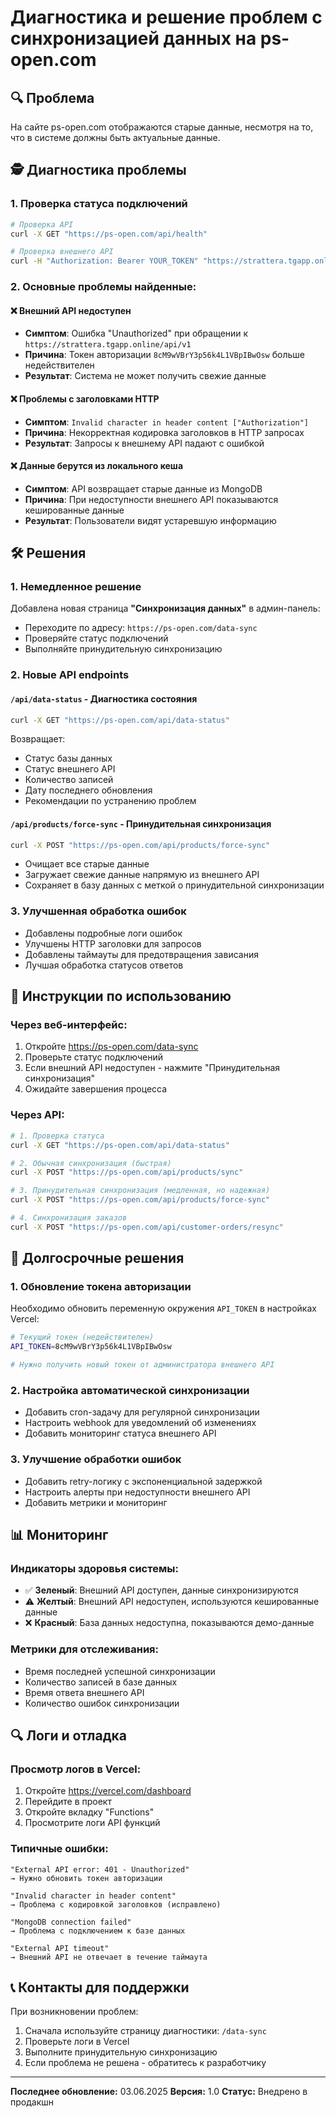 # Диагностика и решение проблем с синхронизацией данных на ps-open.com

## 🔍 Проблема
На сайте ps-open.com отображаются старые данные, несмотря на то, что в системе должны быть актуальные данные.

## 🕵️ Диагностика проблемы

### 1. Проверка статуса подключений
```bash
# Проверка API
curl -X GET "https://ps-open.com/api/health"

# Проверка внешнего API
curl -H "Authorization: Bearer YOUR_TOKEN" "https://strattera.tgapp.online/api/v1/products"
```

### 2. Основные проблемы найденные:

#### ❌ Внешний API недоступен
- **Симптом**: Ошибка "Unauthorized" при обращении к `https://strattera.tgapp.online/api/v1`
- **Причина**: Токен авторизации `8cM9wVBrY3p56k4L1VBpIBwOsw` больше недействителен
- **Результат**: Система не может получить свежие данные

#### ❌ Проблемы с заголовками HTTP
- **Симптом**: `Invalid character in header content ["Authorization"]`
- **Причина**: Некорректная кодировка заголовков в HTTP запросах
- **Результат**: Запросы к внешнему API падают с ошибкой

#### ❌ Данные берутся из локального кеша
- **Симптом**: API возвращает старые данные из MongoDB
- **Причина**: При недоступности внешнего API показываются кешированные данные
- **Результат**: Пользователи видят устаревшую информацию

## 🛠️ Решения

### 1. Немедленное решение
Добавлена новая страница **"Синхронизация данных"** в админ-панель:
- Переходите по адресу: `https://ps-open.com/data-sync`
- Проверяйте статус подключений
- Выполняйте принудительную синхронизацию

### 2. Новые API endpoints

#### `/api/data-status` - Диагностика состояния
```bash
curl -X GET "https://ps-open.com/api/data-status"
```
Возвращает:
- Статус базы данных
- Статус внешнего API
- Количество записей
- Дату последнего обновления
- Рекомендации по устранению проблем

#### `/api/products/force-sync` - Принудительная синхронизация
```bash
curl -X POST "https://ps-open.com/api/products/force-sync"
```
- Очищает все старые данные
- Загружает свежие данные напрямую из внешнего API
- Сохраняет в базу данных с меткой о принудительной синхронизации

### 3. Улучшенная обработка ошибок
- Добавлены подробные логи ошибок
- Улучшены HTTP заголовки для запросов
- Добавлены таймауты для предотвращения зависания
- Лучшая обработка статусов ответов

## 🚀 Инструкции по использованию

### Через веб-интерфейс:
1. Откройте https://ps-open.com/data-sync
2. Проверьте статус подключений
3. Если внешний API недоступен - нажмите "Принудительная синхронизация"
4. Ожидайте завершения процесса

### Через API:
```bash
# 1. Проверка статуса
curl -X GET "https://ps-open.com/api/data-status"

# 2. Обычная синхронизация (быстрая)
curl -X POST "https://ps-open.com/api/products/sync"

# 3. Принудительная синхронизация (медленная, но надежная)
curl -X POST "https://ps-open.com/api/products/force-sync"

# 4. Синхронизация заказов
curl -X POST "https://ps-open.com/api/customer-orders/resync"
```

## 🔧 Долгосрочные решения

### 1. Обновление токена авторизации
Необходимо обновить переменную окружения `API_TOKEN` в настройках Vercel:
```bash
# Текущий токен (недействителен)
API_TOKEN=8cM9wVBrY3p56k4L1VBpIBwOsw

# Нужно получить новый токен от администратора внешнего API
```

### 2. Настройка автоматической синхронизации
- Добавить cron-задачу для регулярной синхронизации
- Настроить webhook для уведомлений об изменениях
- Добавить мониторинг статуса внешнего API

### 3. Улучшение обработки ошибок
- Добавить retry-логику с экспоненциальной задержкой
- Настроить алерты при недоступности внешнего API
- Добавить метрики и мониторинг

## 📊 Мониторинг

### Индикаторы здоровья системы:
- ✅ **Зеленый**: Внешний API доступен, данные синхронизируются
- ⚠️ **Желтый**: Внешний API недоступен, используются кешированные данные
- ❌ **Красный**: База данных недоступна, показываются демо-данные

### Метрики для отслеживания:
- Время последней успешной синхронизации
- Количество записей в базе данных
- Время ответа внешнего API
- Количество ошибок синхронизации

## 🔍 Логи и отладка

### Просмотр логов в Vercel:
1. Откройте https://vercel.com/dashboard
2. Перейдите в проект
3. Откройте вкладку "Functions"
4. Просмотрите логи API функций

### Типичные ошибки:
```
"External API error: 401 - Unauthorized"
→ Нужно обновить токен авторизации

"Invalid character in header content"
→ Проблема с кодировкой заголовков (исправлено)

"MongoDB connection failed"
→ Проблема с подключением к базе данных

"External API timeout"
→ Внешний API не отвечает в течение таймаута
```

## 📞 Контакты для поддержки

При возникновении проблем:
1. Сначала используйте страницу диагностики: `/data-sync`
2. Проверьте логи в Vercel
3. Выполните принудительную синхронизацию
4. Если проблема не решена - обратитесь к разработчику

---

**Последнее обновление:** 03.06.2025
**Версия:** 1.0
**Статус:** Внедрено в продакшн 
